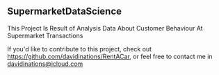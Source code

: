 ## SupermarketDataScience

This Project Is Result of Analysis Data About Customer Behaviour At Supermarket Transactions

If you'd like to contribute to this project, check out https://github.com/davidinations/RentACar, or feel free to contact me in davidinations@icloud.com

